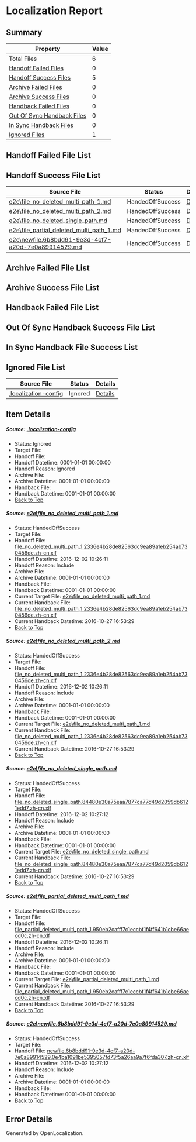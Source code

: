 # <a name='report-top'></a> Localization Report

## Summary
 Property | Value 
 -------- | ----- 
 Total Files | 6
[ Handoff Failed Files ](#handoff-failed-list)| 0
[ Handoff Success Files ](#handoff-success-list)| 5
[ Archive Failed Files ](#archive-failed-list)| 0
[ Archive Success Files ](#archive-success-list)| 0
[ Handback Failed Files ](#handback-failed-list)| 0
[ Out Of Sync Handback Files ](#outofsync-handback-success-list)| 0
[ In Sync Handback Files ](#insync-handback-success-list)| 0
[ Ignored Files ](#ignored-list)| 1

## <a name='handoff-failed-list'></a> Handoff Failed File List

## <a name='handoff-success-list'></a> Handoff Success File List
 Source File | Status | Details 
 ----------- | ------ | ------- 
 [e2e\file_no_deleted_multi_path_1.md](https://github.com/OpenLocalizationTestOrg/ol-test0/blob/ad9264b9c08c6c73355f5a6ed7b6aa9ee756c968/e2e/file_no_deleted_multi_path_1.md) | HandedOffSuccess | [Details](#fa57ebb29f6f0be5feb83c46b09ec58f2f78beab1)
 [e2e\file_no_deleted_multi_path_2.md](https://github.com/OpenLocalizationTestOrg/ol-test0/blob/0e1678ef6888b43e2787a2d4db04d9f9d5b36c4d/e2e/file_no_deleted_multi_path_2.md) | HandedOffSuccess | [Details](#fa57ebb29f6f0be5feb83c46b09ec58f2f78beab2)
 [e2e\file_no_deleted_single_path.md](https://github.com/OpenLocalizationTestOrg/ol-test0/blob/0e1678ef6888b43e2787a2d4db04d9f9d5b36c4d/e2e/file_no_deleted_single_path.md) | HandedOffSuccess | [Details](#b4d19d14bf3809b7284b469c219c69cac3e114453)
 [e2e\file_partial_deleted_multi_path_1.md](https://github.com/OpenLocalizationTestOrg/ol-test0/blob/ad9264b9c08c6c73355f5a6ed7b6aa9ee756c968/e2e/file_partial_deleted_multi_path_1.md) | HandedOffSuccess | [Details](#670475df875ada24ee4a30b3cda6c4316fe72b004)
 [e2e\newfile.6b8bdd91-9e3d-4cf7-a20d-7e0a89914529.md](https://github.com/OpenLocalizationTestOrg/ol-test0/blob/0e1678ef6888b43e2787a2d4db04d9f9d5b36c4d/e2e/newfile.6b8bdd91-9e3d-4cf7-a20d-7e0a89914529.md) | HandedOffSuccess | [Details](#2fe5b06684712d03e97e44beb6eff94c93893cad5)

## <a name='archive-failed-list'></a> Archive Failed File List

## <a name='archive-success-list'></a> Archive Success File List

## <a name='handback-failed-list'></a> Handback Failed File List

## <a name='outofsync-handback-success-list'></a> Out Of Sync Handback Success File List

## <a name='insync-handback-success-list'></a> In Sync Handback File Success List

## <a name='ignored-list'></a> Ignored File List
 Source File | Status | Details 
 ----------- | ------ | ------- 
 [.localization-config](https://github.com/OpenLocalizationTestOrg/ol-test0/blob/0e1678ef6888b43e2787a2d4db04d9f9d5b36c4d/.localization-config) | Ignored | [Details](#c268a05ecaa7ec85942ed632c29928ee5bd6da8d0)

## Item Details
##### <a name='c268a05ecaa7ec85942ed632c29928ee5bd6da8d0'></a> Source: [.localization-config](https://github.com/OpenLocalizationTestOrg/ol-test0/blob/0e1678ef6888b43e2787a2d4db04d9f9d5b36c4d/.localization-config)
* Status: Ignored
* Target File: 
* Handoff File: 
* Handoff Datetime: 0001-01-01 00:00:00
* Handoff Reason: Ignored
* Archive File: 
* Archive Datetime: 0001-01-01 00:00:00
* Handback File: 
* Handback Datetime: 0001-01-01 00:00:00
* [Back to Top](#report-top)

##### <a name='fa57ebb29f6f0be5feb83c46b09ec58f2f78beab1'></a> Source: [e2e\file_no_deleted_multi_path_1.md](https://github.com/OpenLocalizationTestOrg/ol-test0/blob/ad9264b9c08c6c73355f5a6ed7b6aa9ee756c968/e2e/file_no_deleted_multi_path_1.md)
* Status: HandedOffSuccess
* Target File: 
* Handoff File: [file_no_deleted_multi_path_1.2336e4b28de82563dc9ea89a1eb254ab730456de.zh-cn.xlf](https://github.com/OpenLocalizationTestOrg/ol-test0-handoff/blob/b0e12f3e6212e3858dcf9305e1c16093db27b08c/ol-handoff/OpenLocalizationTestOrg/ol-test0-zhcn/shujia/mt/file_no_deleted_multi_path_1.2336e4b28de82563dc9ea89a1eb254ab730456de.zh-cn.xlf)
* Handoff Datetime: 2016-12-02 10:26:11
* Handoff Reason: Include
* Archive File: 
* Archive Datetime: 0001-01-01 00:00:00
* Handback File: 
* Handback Datetime: 0001-01-01 00:00:00
* Current Target File: [e2e\file_no_deleted_multi_path_1.md](https://github.com/OpenLocalizationTestOrg/ol-test0-zhcn/blob/2d2ab53946ca7e8b19f71781be5daac5a0aad93c/e2e/file_no_deleted_multi_path_1.md)
* Current Handback File: [file_no_deleted_multi_path_1.2336e4b28de82563dc9ea89a1eb254ab730456de.zh-cn.xlf](https://github.com/OpenLocalizationTestOrg/ol-test0-handback/blob/dde608a6188d5078de4f871c5cf1e38f0af70850/ol-handback/OpenLocalizationTestOrg/ol-test0-zhcn/shujia/mt/file_no_deleted_multi_path_1.2336e4b28de82563dc9ea89a1eb254ab730456de.zh-cn.xlf)
* Current Handback Datetime: 2016-10-27 16:53:29
* [Back to Top](#report-top)

##### <a name='fa57ebb29f6f0be5feb83c46b09ec58f2f78beab2'></a> Source: [e2e\file_no_deleted_multi_path_2.md](https://github.com/OpenLocalizationTestOrg/ol-test0/blob/0e1678ef6888b43e2787a2d4db04d9f9d5b36c4d/e2e/file_no_deleted_multi_path_2.md)
* Status: HandedOffSuccess
* Target File: 
* Handoff File: [file_no_deleted_multi_path_1.2336e4b28de82563dc9ea89a1eb254ab730456de.zh-cn.xlf](https://github.com/OpenLocalizationTestOrg/ol-test0-handoff/blob/b0e12f3e6212e3858dcf9305e1c16093db27b08c/ol-handoff/OpenLocalizationTestOrg/ol-test0-zhcn/shujia/mt/file_no_deleted_multi_path_1.2336e4b28de82563dc9ea89a1eb254ab730456de.zh-cn.xlf)
* Handoff Datetime: 2016-12-02 10:26:11
* Handoff Reason: Include
* Archive File: 
* Archive Datetime: 0001-01-01 00:00:00
* Handback File: 
* Handback Datetime: 0001-01-01 00:00:00
* Current Target File: [e2e\file_no_deleted_multi_path_1.md](https://github.com/OpenLocalizationTestOrg/ol-test0-zhcn/blob/2d2ab53946ca7e8b19f71781be5daac5a0aad93c/e2e/file_no_deleted_multi_path_1.md)
* Current Handback File: [file_no_deleted_multi_path_1.2336e4b28de82563dc9ea89a1eb254ab730456de.zh-cn.xlf](https://github.com/OpenLocalizationTestOrg/ol-test0-handback/blob/dde608a6188d5078de4f871c5cf1e38f0af70850/ol-handback/OpenLocalizationTestOrg/ol-test0-zhcn/shujia/mt/file_no_deleted_multi_path_1.2336e4b28de82563dc9ea89a1eb254ab730456de.zh-cn.xlf)
* Current Handback Datetime: 2016-10-27 16:53:29
* [Back to Top](#report-top)

##### <a name='b4d19d14bf3809b7284b469c219c69cac3e114453'></a> Source: [e2e\file_no_deleted_single_path.md](https://github.com/OpenLocalizationTestOrg/ol-test0/blob/0e1678ef6888b43e2787a2d4db04d9f9d5b36c4d/e2e/file_no_deleted_single_path.md)
* Status: HandedOffSuccess
* Target File: 
* Handoff File: [file_no_deleted_single_path.84480e30a75eaa7877ca77d49d2059db6121edd7.zh-cn.xlf](https://github.com/OpenLocalizationTestOrg/ol-test0-handoff/blob/434c446adb8df7da1b8f2981467ffb876c4d31b9/ol-handoff/OpenLocalizationTestOrg/ol-test0-zhcn/shujia/mt/file_no_deleted_single_path.84480e30a75eaa7877ca77d49d2059db6121edd7.zh-cn.xlf)
* Handoff Datetime: 2016-12-02 10:27:12
* Handoff Reason: Include
* Archive File: 
* Archive Datetime: 0001-01-01 00:00:00
* Handback File: 
* Handback Datetime: 0001-01-01 00:00:00
* Current Target File: [e2e\file_no_deleted_single_path.md](https://github.com/OpenLocalizationTestOrg/ol-test0-zhcn/blob/2d2ab53946ca7e8b19f71781be5daac5a0aad93c/e2e/file_no_deleted_single_path.md)
* Current Handback File: [file_no_deleted_single_path.84480e30a75eaa7877ca77d49d2059db6121edd7.zh-cn.xlf](https://github.com/OpenLocalizationTestOrg/ol-test0-handback/blob/dde608a6188d5078de4f871c5cf1e38f0af70850/ol-handback/OpenLocalizationTestOrg/ol-test0-zhcn/shujia/mt/file_no_deleted_single_path.84480e30a75eaa7877ca77d49d2059db6121edd7.zh-cn.xlf)
* Current Handback Datetime: 2016-10-27 16:53:29
* [Back to Top](#report-top)

##### <a name='670475df875ada24ee4a30b3cda6c4316fe72b004'></a> Source: [e2e\file_partial_deleted_multi_path_1.md](https://github.com/OpenLocalizationTestOrg/ol-test0/blob/ad9264b9c08c6c73355f5a6ed7b6aa9ee756c968/e2e/file_partial_deleted_multi_path_1.md)
* Status: HandedOffSuccess
* Target File: 
* Handoff File: [file_partial_deleted_multi_path_1.950eb2cafff7c1eccbf1f4ff641b1cbe66aecd0c.zh-cn.xlf](https://github.com/OpenLocalizationTestOrg/ol-test0-handoff/blob/b0e12f3e6212e3858dcf9305e1c16093db27b08c/ol-handoff/OpenLocalizationTestOrg/ol-test0-zhcn/shujia/mt/file_partial_deleted_multi_path_1.950eb2cafff7c1eccbf1f4ff641b1cbe66aecd0c.zh-cn.xlf)
* Handoff Datetime: 2016-12-02 10:26:11
* Handoff Reason: Include
* Archive File: 
* Archive Datetime: 0001-01-01 00:00:00
* Handback File: 
* Handback Datetime: 0001-01-01 00:00:00
* Current Target File: [e2e\file_partial_deleted_multi_path_1.md](https://github.com/OpenLocalizationTestOrg/ol-test0-zhcn/blob/2d2ab53946ca7e8b19f71781be5daac5a0aad93c/e2e/file_partial_deleted_multi_path_1.md)
* Current Handback File: [file_partial_deleted_multi_path_1.950eb2cafff7c1eccbf1f4ff641b1cbe66aecd0c.zh-cn.xlf](https://github.com/OpenLocalizationTestOrg/ol-test0-handback/blob/dde608a6188d5078de4f871c5cf1e38f0af70850/ol-handback/OpenLocalizationTestOrg/ol-test0-zhcn/shujia/mt/file_partial_deleted_multi_path_1.950eb2cafff7c1eccbf1f4ff641b1cbe66aecd0c.zh-cn.xlf)
* Current Handback Datetime: 2016-10-27 16:53:29
* [Back to Top](#report-top)

##### <a name='2fe5b06684712d03e97e44beb6eff94c93893cad5'></a> Source: [e2e\newfile.6b8bdd91-9e3d-4cf7-a20d-7e0a89914529.md](https://github.com/OpenLocalizationTestOrg/ol-test0/blob/0e1678ef6888b43e2787a2d4db04d9f9d5b36c4d/e2e/newfile.6b8bdd91-9e3d-4cf7-a20d-7e0a89914529.md)
* Status: HandedOffSuccess
* Target File: 
* Handoff File: [newfile.6b8bdd91-9e3d-4cf7-a20d-7e0a89914529.0e4ba1091be5395057fd73f5a26aa9a7f6fda307.zh-cn.xlf](https://github.com/OpenLocalizationTestOrg/ol-test0-handoff/blob/434c446adb8df7da1b8f2981467ffb876c4d31b9/ol-handoff/OpenLocalizationTestOrg/ol-test0-zhcn/shujia/mt/newfile.6b8bdd91-9e3d-4cf7-a20d-7e0a89914529.0e4ba1091be5395057fd73f5a26aa9a7f6fda307.zh-cn.xlf)
* Handoff Datetime: 2016-12-02 10:27:12
* Handoff Reason: Include
* Archive File: 
* Archive Datetime: 0001-01-01 00:00:00
* Handback File: 
* Handback Datetime: 0001-01-01 00:00:00
* [Back to Top](#report-top)


## Error Details

Generated by OpenLocalization.
